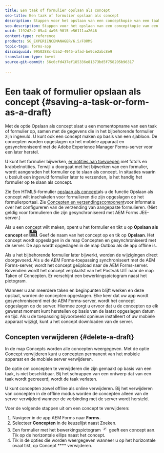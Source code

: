 ```yaml
---
title: Een taak of formulier opslaan als concept
seo-title: Een taak of formulier opslaan als concept
description: Stappen voor het opslaan van een conceptkopie van een taak of formulier in de app AEM Forms
seo-description: Stappen voor het opslaan van een conceptkopie van een taak of formulier in de app AEM Forms
uuid: 1192d2c2-05a4-4a96-9015-e56111aa2646
content-type: reference
products: SG_EXPERIENCEMANAGER/6.5/FORMS
topic-tags: forms-app
discoiquuid: 9950288c-b5a2-4945-afad-be9ce2abc8e9
translation-type: tm+mt
source-git-commit: 56c6cfd437ef185336e81373bd5f758205b96317

---
```



# Een taak of formulier opslaan als concept {#saving-a-task-or-form-as-a-draft}

Met de optie Opslaan als concept slaat u een momentopname van een taak of formulier op, samen met de gegevens die in het bijbehorende formulier zijn ingevuld. U kunt ook een concept maken op basis van een sjabloon. De concepten worden opgeslagen op het mobiele apparaat en gesynchroniseerd met de Adobe Experience Manager Forms-server voor een later herstel.

U kunt het formulier [](/help/forms/using/working-with-form.md)bijwerken, [er notities aan toevoegen](/help/forms/using/add-attachments.md) met foto&#39;s en krabbelnotities. Terwijl u doorgaat met het bijwerken van een formulier, wordt aangeraden het formulier op te slaan als concept. In situaties waarin u besluit een ingevuld formulier later te verzenden, is het handig het formulier op te slaan als concept.

Zie Een HTML5-formulier [opslaan als concept](/help/forms/using/saving-html5-form-draft.md)als u de functie Opslaan als concept wilt inschakelen voor formulieren die zijn opgeslagen op het formulierportaal.
Zie [Concepten en verzendingscomponent](/help/forms/using/draft-submission-component.md)voor informatie over het configureren van de verzending van aangepaste formulieren. (Niet geldig voor formulieren die zijn gesynchroniseerd met AEM Forms JEE-server.)

Als u een concept wilt maken, opent u het formulier en tikt u op **Opslaan als concept** en ![Opslaan als concept](assets/save-as-draft.png). Geef de naam van het concept op en tik op **Opslaan**. Het concept wordt opgeslagen in de map Concepten en gesynchroniseerd met de server. De app wordt opgeslagen in de map Outbox als de app offline is.

Als u het bijbehorende formulier later bijwerkt, worden de wijzigingen direct doorgevoerd. Als u de AEM Forms-toepassing synchroniseert met de AEM Forms-server, wordt het concept geüpload naar de AEM Forms-server. Bovendien wordt het concept verplaatst van het Postvak UIT naar de map Taken of Concepten. Er verschijnt een bewerkingspictogram naast het pictogram.

Wanneer u aan meerdere taken en beginpunten blijft werken en deze opslaat, worden de concepten opgeslagen. Elke keer dat uw app wordt gesynchroniseerd met de AEM Forms-server, wordt het concept opgeslagen op de server. Hiermee zorgt u ervoor dat u de concepten op elk gewenst moment kunt herstellen op basis van de laatst opgeslagen datum en tijd. Als u de toepassing bijvoorbeeld opnieuw installeert of uw mobiele apparaat wijzigt, kunt u het concept downloaden van de server.

## Concepten verwijderen {#delete-a-draft}

In de map Concepts worden alle concepten weergegeven. Met de optie Concept verwijderen kunt u concepten permanent van het mobiele apparaat en de mobiele server verwijderen.

De optie om concepten te verwijderen die zijn gemaakt op basis van een taak, is niet beschikbaar. Bij het schrappen van een ontwerp dat van een taak wordt gecreeerd, wordt de taak verlaten.

U kunt concepten zowel offline als online verwijderen. Bij het verwijderen van concepten in de offline modus worden de concepten alleen van de server verwijderd wanneer de verbinding met de server wordt hersteld.

Voer de volgende stappen uit om een concept te verwijderen:

1. Navigeer in de app AEM Forms naar **Forms.**
1. Selecteer **Concepten** in de keuzelijst naast Zoeken.
1. Een formulier met het bewerkingspictogram ![bewerkt-concept-app](assets/edit-draft-app.png) geeft een concept aan. Tik op de horizontale ellips naast het concept.
1. Tik in de opties die worden weergegeven wanneer u op het horizontale ovaal tikt, op Concept **** verwijderen.
